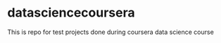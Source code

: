 datasciencecoursera
===================

This is repo for test projects done during coursera data science course
